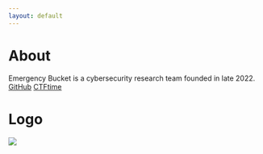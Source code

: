 ```yaml
---
layout: default
---
```


# About

Emergency Bucket is a cybersecurity research team founded in late 2022. [GitHub](https://github.com/EmergencyBucket) [CTFtime](https://ctftime.org/team/206634)

# Logo

![](https://ebucket.dev/bucket.png)